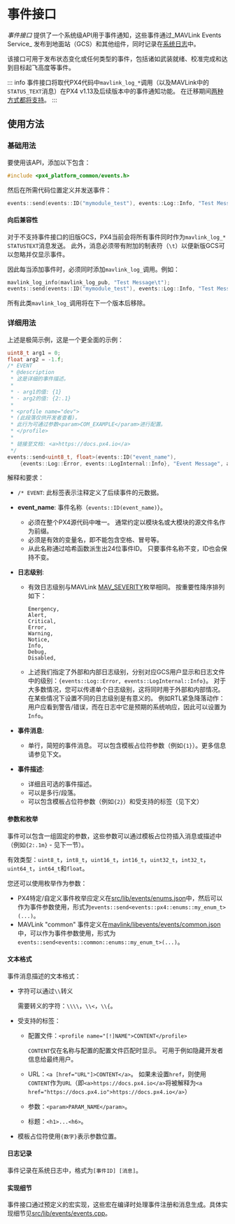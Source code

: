 # 事件接口

<Badge type="tip" text="PX4 v1.13" />

_事件接口_ 提供了一个系统级API用于事件通知，这些事件通过_MAVLink Events Service_ 发布到地面站（GCS）和其他组件，同时记录在[系统日志](../dev_log/logging.md)中。

该接口可用于发布状态变化或任何类型的事件，包括诸如武装就绪、校准完成和达到目标起飞高度等事件。

::: info
事件接口将取代PX4代码中`mavlink_log_*`调用（以及MAVLink中的`STATUS_TEXT`消息）在PX4 v1.13及后续版本中的事件通知功能。
在迁移期间[两种方式都将支持](#backward-compatibility)。
:::

## 使用方法

### 基础用法

要使用该API，添加以下包含：

```cpp
#include <px4_platform_common/events.h>
```

然后在所需代码位置定义并发送事件：

```cpp
events::send(events::ID("mymodule_test"), events::Log::Info, "Test Message");
```

#### 向后兼容性

对于不支持事件接口的旧版GCS，PX4当前会将所有事件同时作为`mavlink_log_*` `STATUSTEXT`消息发送。
此外，消息必须带有附加的制表符（`\t`）以便新版GCS可以忽略并仅显示事件。

因此每当添加事件时，必须同时添加`mavlink_log_`调用。例如：

```cpp
mavlink_log_info(mavlink_log_pub, "Test Message\t");
events::send(events::ID("mymodule_test"), events::Log::Info, "Test Message");
```

所有此类`mavlink_log_`调用将在下一个版本后移除。

### 详细用法

上述是极简示例，这是一个更全面的示例：

```cpp
uint8_t arg1 = 0;
float arg2 = -1.f;
/* EVENT
 * @description
 * 这是详细的事件描述。
 *
 * - arg1的值: {1}
 * - arg2的值: {2:.1}
 *
 * <profile name="dev">
 * (此段落仅供开发者查看)。
 * 此行为可通过参数<param>COM_EXAMPLE</param>进行配置。
 * </profile>
 *
 * 链接至文档: <a>https://docs.px4.io</a>
 */
events::send<uint8_t, float>(events::ID("event_name"),
	{events::Log::Error, events::LogInternal::Info}, "Event Message", arg1, arg2);
```

解释和要求：

- `/* EVENT`: 此标签表示注释定义了后续事件的元数据。
- **event_name**: 事件名称（`events::ID(event_name)`）。
  - 必须在整个PX4源代码中唯一。
    通常约定以模块名或大模块的源文件名作为前缀。
  - 必须是有效的变量名，即不能包含空格、冒号等。
  - 从此名称通过哈希函数派生出24位事件ID。
    只要事件名称不变，ID也会保持不变。
- **日志级别**:

  - 有效日志级别与MAVLink [MAV_SEVERITY](https://mavlink.io/en/messages/common.html#MAV_SEVERITY)枚举相同。
    按重要性降序排列如下：

    ```plain
    Emergency,
    Alert,
    Critical,
    Error,
    Warning,
    Notice,
    Info,
    Debug,
    Disabled,
    ```

  - 上述我们指定了外部和内部日志级别，分别对应GCS用户显示和日志文件中的级别：`{events::Log::Error, events::LogInternal::Info}`。
    对于大多数情况，您可以传递单个日志级别，这将同时用于外部和内部情况。
    在某些情况下设置不同的日志级别是有意义的。
    例如RTL紧急降落动作：用户应看到警告/错误，而在日志中它是预期的系统响应，因此可以设置为`Info`。

- **事件消息**:
  - 单行，简短的事件消息。
    可以包含模板占位符参数（例如`{1}`）。更多信息请参见下文。
- **事件描述**:
  - 详细且可选的事件描述。
  - 可以是多行/段落。
  - 可以包含模板占位符参数（例如`{2}`）和受支持的标签（见下文）

#### 参数和枚举

事件可以包含一组固定的参数，这些参数可以通过模板占位符插入消息或描述中（例如`{2:.1m}` - 见下一节）。

有效类型：`uint8_t`，`int8_t`，`uint16_t`，`int16_t`，`uint32_t`，`int32_t`，`uint64_t`，`int64_t`和`float`。

您还可以使用枚举作为参数：

- PX4特定/自定义事件枚举应定义在[src/lib/events/enums.json](https://github.com/PX4/PX4-Autopilot/blob/main/src/lib/events/enums.json)中，然后可以作为事件参数使用，形式为`events::send<events::px4::enums::my_enum_t>(...)`。
- MAVLink "common" 事件定义在[mavlink/libevents/events/common.json](https://github.com/mavlink/libevents/blob/master/events/common.json)中，可以作为事件参数使用，形式为`events::send<events::common::enums::my_enum_t>(...)`。

#### 文本格式

事件消息描述的文本格式：

- 字符可以通过`\\`转义

  需要转义的字符：`\\\\`，`\\<`，`\\{`。

- 受支持的标签：

  - 配置文件：`<profile name="[!]NAME">CONTENT</profile>`

    `CONTENT`仅在名称与配置的配置文件匹配时显示。
    可用于例如隐藏开发者信息给最终用户。

  - URL：`<a [href="URL"]>CONTENT</a>`。
    如果未设置`href`，则使用`CONTENT`作为`URL`（即`<a>https://docs.px4.io</a>`将被解释为`<a href="https://docs.px4.io">https://docs.px4.io</a>`）
  - 参数：`<param>PARAM_NAME</param>`。
  - 标题：`<h1>...<h6>`。

- 模板占位符使用`{数字}`表示参数位置。

#### 日志记录

事件记录在系统日志中，格式为`[事件ID] [消息]`。

#### 实现细节

事件接口通过预定义的宏实现，这些宏在编译时处理事件注册和消息生成。具体实现细节见[src/lib/events/events.cpp](https://github.com/PX4/PX4-Autopilot/blob/main/src/lib/events/events.cpp)。